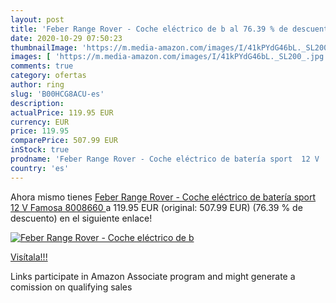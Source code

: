 ```yaml
---
layout: post
title: 'Feber Range Rover - Coche eléctrico de b al 76.39 % de descuento'
date: 2020-10-29 07:50:23
thumbnailImage: 'https://m.media-amazon.com/images/I/41kPYdG46bL._SL200_.jpg'
images: [ 'https://m.media-amazon.com/images/I/41kPYdG46bL._SL200_.jpg' ]
comments: true
category: ofertas
author: ring
slug: 'B00HCG8ACU-es'
description:
actualPrice: 119.95 EUR
currency: EUR
price: 119.95
comparePrice: 507.99 EUR
inStock: true
prodname: 'Feber Range Rover - Coche eléctrico de batería sport  12 V  Famosa 8008660 '
country: 'es'
---
```


Ahora mismo tienes [Feber Range Rover - Coche eléctrico de batería sport  12 V  Famosa 8008660 ](https://www.amazon.es/dp/B00HCG8ACU/?tag=tolees-21) a 119.95 EUR (original: 507.99 EUR) (76.39 %  de descuento) en el siguiente enlace!

[![Feber Range Rover - Coche eléctrico de b](https://m.media-amazon.com/images/I/41kPYdG46bL._SL200_.jpg)](https://www.amazon.es/dp/B00HCG8ACU/?tag=tolees-21)

[Visítala!!!](https://www.amazon.es/dp/B00HCG8ACU/?tag=tolees-21)

Links participate in Amazon Associate program and might generate a comission on qualifying sales
